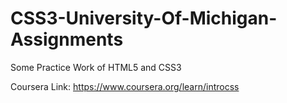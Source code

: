 # CSS3-University-Of-Michigan-Assignments

Some Practice Work of HTML5 and CSS3

Coursera Link: https://www.coursera.org/learn/introcss

